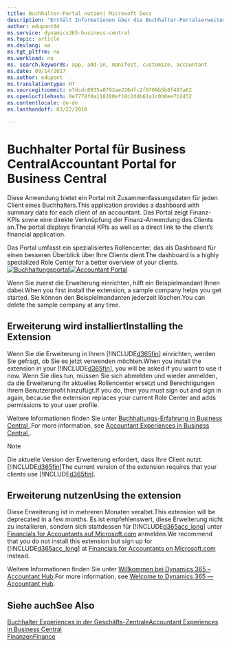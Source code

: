 ```yaml
---
title: Buchhalter-Portal nutzen| Microsoft Docs
description: "Enthält Informationen über die Buchhalter-Portalserweiterung."
author: edupont04
ms.service: dynamics365-business-central
ms.topic: article
ms.devlang: na
ms.tgt_pltfrm: na
ms.workload: na
ms. search.keywords: app, add-in, manifest, customize, accountant
ms.date: 09/14/2017
ms.author: edupont
ms.translationtype: HT
ms.sourcegitcommit: e7dcdc0935a8793ae226dfc2f9709b5b8f487a62
ms.openlocfilehash: 0e7778f0a118280ef18c2ddb61a1c0b0ee7b2452
ms.contentlocale: de-de
ms.lasthandoff: 03/22/2018

---
```

# <a name="accountant-portal-for-business-central"></a><span data-ttu-id="9ff2e-103">Buchhalter Portal für  Business Central</span><span class="sxs-lookup"><span data-stu-id="9ff2e-103">Accountant Portal for Business Central</span></span>
<span data-ttu-id="9ff2e-104">Diese Anwendung bietet ein Portal mit Zusammenfassungsdaten für jeden Client eines Buchhalters.</span><span class="sxs-lookup"><span data-stu-id="9ff2e-104">This application provides a dashboard with summary data for each client of an accountant.</span></span> <span data-ttu-id="9ff2e-105">Das Portal zeigt Finanz-KPIs sowie eine direkte Verknüpfung der Finanz-Anwendung des Clients an.</span><span class="sxs-lookup"><span data-stu-id="9ff2e-105">The portal displays financial KPIs as well as a direct link to the client’s financial application.</span></span>  

<span data-ttu-id="9ff2e-106">Das Portal umfasst ein spezialisiertes Rollencenter, das als Dashboard für einen besseren Überblick über Ihre Clients dient.</span><span class="sxs-lookup"><span data-stu-id="9ff2e-106">The dashboard is a highly specialized Role Center for a better overview of your clients.</span></span>  
<span data-ttu-id="9ff2e-107">[![Buchhaltungsportal](./media/ui-extensions-accportal/accountant-portal.png)](https://go.microsoft.com/fwlink/?linkid=851257)</span><span class="sxs-lookup"><span data-stu-id="9ff2e-107">[![Accountant Portal](./media/ui-extensions-accportal/accountant-portal.png)](https://go.microsoft.com/fwlink/?linkid=851257)</span></span>

<span data-ttu-id="9ff2e-108">Wenn Sie zuerst die Erweiterung einrichten, hilft ein Beispielmandant Ihnen dabei.</span><span class="sxs-lookup"><span data-stu-id="9ff2e-108">When you first install the extension, a sample company helps you get started.</span></span> <span data-ttu-id="9ff2e-109">Sie können den Beispielmandanten jederzeit löschen.</span><span class="sxs-lookup"><span data-stu-id="9ff2e-109">You can delete the sample company at any time.</span></span>  

## <a name="installing-the-extension"></a><span data-ttu-id="9ff2e-110">Erweiterung wird installiert</span><span class="sxs-lookup"><span data-stu-id="9ff2e-110">Installing the Extension</span></span>
<span data-ttu-id="9ff2e-111">Wenn Sie die Erweiterung in Ihrem [!INCLUDE[d365fin](includes/d365fin_md.md)] einrichten, werden Sie gefragt, ob Sie es jetzt verwenden möchten.</span><span class="sxs-lookup"><span data-stu-id="9ff2e-111">When you install the extension in your [!INCLUDE[d365fin](includes/d365fin_md.md)], you will be asked if you want to use it now.</span></span> <span data-ttu-id="9ff2e-112">Wenn Sie dies tun, müssen Sie sich abmelden und wieder anmelden, da die Erweiterung Ihr aktuelles Rollencenter ersetzt und Berechtigungen Ihrem Benutzerprofil hinzufügt.</span><span class="sxs-lookup"><span data-stu-id="9ff2e-112">If you do, then you must sign out and sign in again, because the extension replaces your current Role Center and adds permissions to your user profile.</span></span>  

<span data-ttu-id="9ff2e-113">Weitere Informationen finden Sie unter [Buchhaltungs-Erfahrung in Business Central ](finance-accounting.md).</span><span class="sxs-lookup"><span data-stu-id="9ff2e-113">For more information, see [Accountant Experiences in Business Central ](finance-accounting.md).</span></span>  

> [!NOTE]  
>  <span data-ttu-id="9ff2e-114">Die aktuelle Version der Erweiterung erfordert, dass Ihre Client nutzt. [!INCLUDE[d365fin](includes/d365fin_md.md)]</span><span class="sxs-lookup"><span data-stu-id="9ff2e-114">The current version of the extension requires that your clients use [!INCLUDE[d365fin](includes/d365fin_md.md)].</span></span>  

## <a name="using-the-extension"></a><span data-ttu-id="9ff2e-115">Erweiterung nutzen</span><span class="sxs-lookup"><span data-stu-id="9ff2e-115">Using the extension</span></span>
<span data-ttu-id="9ff2e-116">Diese Erweiterung ist in mehreren Monaten veraltet.</span><span class="sxs-lookup"><span data-stu-id="9ff2e-116">This extension will be deprecated in a few months.</span></span> <span data-ttu-id="9ff2e-117">Es ist empfehlenswert, diese Erweiterung nicht zu installieren, sondern sich stattdessen für [!INCLUDE[d365acc_long](includes/d365acc_long_md.md)] unter [Financials for Accountants auf Microsoft.com](https://www.microsoft.com/en-us/dynamics365/financial-insights-for-accountants) anmelden.</span><span class="sxs-lookup"><span data-stu-id="9ff2e-117">We recommend that you do not install this extension but sign up for [!INCLUDE[d365acc_long](includes/d365acc_long_md.md)] at [Financials for Accountants on Microsoft.com](https://www.microsoft.com/en-us/dynamics365/financial-insights-for-accountants) instead.</span></span>

<span data-ttu-id="9ff2e-118">Weitere Informationen finden Sie unter [Willkommen bei Dynamics 365 – Accountant Hub](/dynamics365/accountants/index).</span><span class="sxs-lookup"><span data-stu-id="9ff2e-118">For more information, see [Welcome to Dynamics 365 — Accountant Hub](/dynamics365/accountants/index).</span></span>  

## <a name="see-also"></a><span data-ttu-id="9ff2e-119">Siehe auch</span><span class="sxs-lookup"><span data-stu-id="9ff2e-119">See Also</span></span>
[<span data-ttu-id="9ff2e-120">Buchhalter Experiences in der Geschäfts-Zentrale</span><span class="sxs-lookup"><span data-stu-id="9ff2e-120">Accountant Experiences in Business Central </span></span>](finance-accounting.md)  
[<span data-ttu-id="9ff2e-121">Finanzen</span><span class="sxs-lookup"><span data-stu-id="9ff2e-121">Finance</span></span>](finance.md)  

